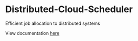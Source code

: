 # Distributed-Cloud-Scheduler
Efficient job allocation to distributed systems

View documentation [here](https://docs.google.com/document/d/1kHrxT7rAhPvqmFNkg8pj5WfXkosZcRVqPDlhcM4_vsc/edit?usp=sharing)
